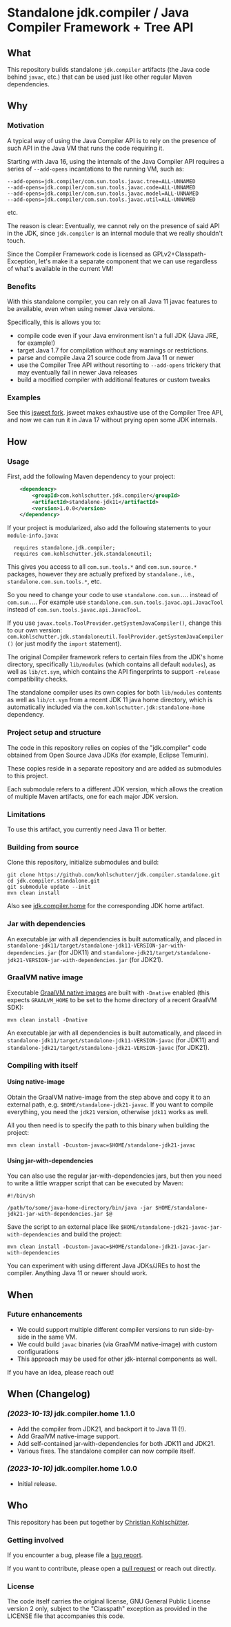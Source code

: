 # Standalone jdk.compiler / Java Compiler Framework + Tree API

## What

This repository builds standalone `jdk.compiler` artifacts (the Java code behind `javac`, etc.)
that can be used just like other regular Maven dependencies.

## Why

### Motivation

A typical way of using the Java Compiler API is to rely on the presence of such API in the Java VM
that runs the code requiring it.

Starting with Java 16, using the internals of the Java Compiler API requires a series of
`--add-opens` incantations to the running VM, such as:

```
--add-opens=jdk.compiler/com.sun.tools.javac.tree=ALL-UNNAMED
--add-opens=jdk.compiler/com.sun.tools.javac.code=ALL-UNNAMED
--add-opens=jdk.compiler/com.sun.tools.javac.model=ALL-UNNAMED
--add-opens=jdk.compiler/com.sun.tools.javac.util=ALL-UNNAMED
```
etc.

The reason is clear: Eventually, we cannot rely on the presence of said API in the JDK, since
`jdk.compiler` is an internal module that we really shouldn't touch.

Since the Compiler Framework code is licensed as GPLv2+Classpath-Exception, let's make it
a separate component that we can use regardless of what's available in the
current VM!

### Benefits

With this standalone compiler, you can rely on all Java 11 javac features to be available,
even when using newer Java versions.

Specifically, this is allows you to:

- compile code even if your Java environment isn't a full JDK (Java JRE, for example!)
- target Java 1.7 for compilation without any warnings or restrictions.
- parse and compile Java 21 source code from Java 11 or newer
- use the Compiler Tree API without resorting to `--add-opens` trickery that may eventually fail
  in newer Java releases
- build a modified compiler with additional features or custom tweaks

### Examples

See this [jsweet fork](https://github.com/kohlschutter/jsweet). jsweet makes exhaustive use of
the Compiler Tree API, and now we can run it in Java 17 without prying open some JDK internals. 

## How

### Usage

First, add the following Maven dependency to your project:

```xml
    <dependency>
        <groupId>com.kohlschutter.jdk.compiler</groupId>
        <artifactId>standalone-jdk11</artifactId>
        <version>1.0.0</version>
    </dependency>
```

If your project is modularized, also add the following statements to your `module-info.java`:

```
  requires standalone.jdk.compiler;
  requires com.kohlschutter.jdk.standaloneutil;
```

This gives you access to all `com.sun.tools.*` and `com.sun.source.*` packages, however they are
actually prefixed by `standalone.`, i.e., `standalone.com.sun.tools.*`, etc.

So you need to change your code to use `standalone.com.sun.`... instead of `com.sun.`...
For example use `standalone.com.sun.tools.javac.api.JavacTool` instead of
`com.sun.tools.javac.api.JavacTool`.

If you use `javax.tools.ToolProvider.getSystemJavaCompiler()`, change this to our own version:
`com.kohlschutter.jdk.standaloneutil.ToolProvider.getSystemJavaCompiler()` (or just modify the
`import` statement).

The original Compiler framework refers to certain files from the JDK's home directory, specifically
`lib/modules` (which contains all default `modules`), as well as `lib/ct.sym`, which contains the
API fingerprints to support `-release` compatibility checks.

The standalone compiler uses its own copies for both `lib/modules` contents as well as `lib/ct.sym`
from a recent JDK 11 java home directory, which is automatically included via the
`com.kohlschutter.jdk:standalone-home` dependency.

### Project setup and structure

The code in this repository relies on copies of the "jdk.compiler" code
obtained from Open Source Java JDKs (for example, Eclipse Temurin).

These copies reside in a separate repository and are added as submodules to this project.

Each submodule refers to a different JDK version, which allows the creation of
multiple Maven artifacts, one for each major JDK version.

### Limitations

To use this artifact, you currently need Java 11 or better.

### Building from source

Clone this repository, initialize submodules and build:

```
git clone https://github.com/kohlschutter/jdk.compiler.standalone.git
cd jdk.compiler.standalone.git
git submodule update --init
mvn clean install
```

Also see [jdk.compiler.home](https://github.com/kohlschutter/jdk.compiler.home) for the
corresponding JDK home artifact.

### Jar with dependencies

An executable jar with all dependencies is built automatically, and placed in
`standalone-jdk11/target/standalone-jdk11-VERSION-jar-with-dependencies.jar` (for JDK11) and
`standalone-jdk21/target/standalone-jdk21-VERSION-jar-with-dependencies.jar` (for JDK21).

### GraalVM native image

Executable [GraalVM native images](https://www.graalvm.org/22.0/reference-manual/native-image/)
are built with `-Dnative` enabled (this expects `GRAALVM_HOME` to be set to the home directory of
a recent GraalVM SDK):

```
mvn clean install -Dnative
```

An executable jar with all dependencies is built automatically, and placed in
`standalone-jdk11/target/standalone-jdk11-VERSION-javac` (for JDK11) and
`standalone-jdk21/target/standalone-jdk21-VERSION-javac` (for JDK21).

### Compiling with itself

#### Using native-image
Obtain the GraalVM native-image from the step above and copy it to an external path, e.g.
`$HOME/standalone-jdk21-javac`. If you want to compile everything, you need the `jdk21` version,
otherwise `jdk11` works as well.

All you then need is to specify the path to this binary when building the project:

```
mvn clean install -Dcustom-javac=$HOME/standalone-jdk21-javac
```

#### Using jar-with-dependencies

You can also use the regular jar-with-dependencies jars, but then you need to write a little
wrapper script that can be executed by Maven:

```
#!/bin/sh

/path/to/some/java-home-directory/bin/java -jar $HOME/standalone-jdk21-jar-with-dependencies.jar $@
``` 

Save the script to an external place like `$HOME/standalone-jdk21-javac-jar-with-dependencies`
and build the project:

```
mvn clean install -Dcustom-javac=$HOME/standalone-jdk21-javac-jar-with-dependencies
```

You can experiment with using different Java JDKs/JREs to host the compiler. Anything Java 11 or
newer should work.

## When

### Future enhancements

- We could support multiple different compiler versions to run side-by-side in the same VM.
- We could build `javac` binaries (via GraalVM native-image) with custom configurations
- This approach may be used for other jdk-internal components as well.

If you have an idea, please reach out!

## When (Changelog)

### _(2023-10-13)_ jdk.compiler.home 1.1.0

- Add the compiler from JDK21, and backport it to Java 11 (!).
- Add GraalVM native-image support.
- Add self-contained jar-with-dependencies for both JDK11 and JDK21.
- Various fixes. The standalone compiler can now compile itself.

### _(2023-10-10)_ jdk.compiler.home 1.0.0

- Initial release.

## Who

This repository has been put together by [Christian Kohlschütter](https://kohlschuetter.github.io/blog/).

### Getting involved

If you encounter a bug, please file a [bug report](https://github.com/kohlschutter/jdk.compiler.standalone/issues).

If you want to contribute, please open a [pull request](https://github.com/kohlschutter/jdk.compiler.standalone/pulls)
or reach out directly.

### License

The code itself carries the original license, GNU General Public License
version 2 only, subject to the "Classpath" exception as provided in
the LICENSE file that accompanies this code.
